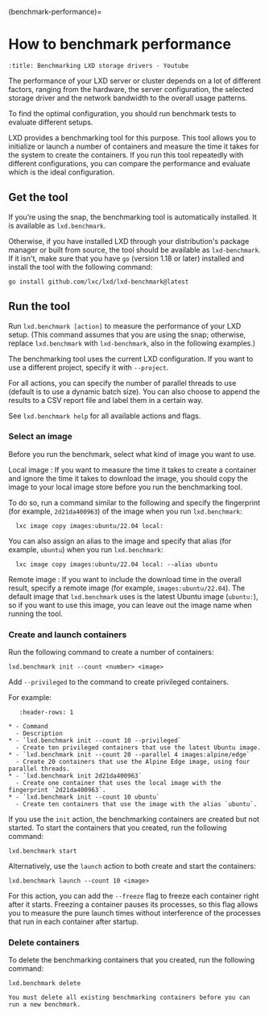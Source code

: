 (benchmark-performance)=
# How to benchmark performance

```{youtube} https://www.youtube.com/watch?v=z_OKwO5TskA
:title: Benchmarking LXD storage drivers - Youtube
```

The performance of your LXD server or cluster depends on a lot of different factors, ranging from the hardware, the server configuration, the selected storage driver and the network bandwidth to the overall usage patterns.

To find the optimal configuration, you should run benchmark tests to evaluate different setups.

LXD provides a benchmarking tool for this purpose.
This tool allows you to initialize or launch a number of containers and measure the time it takes for the system to create the containers.
If you run this tool repeatedly with different configurations, you can compare the performance and evaluate which is the ideal configuration.

## Get the tool

If you’re using the snap, the benchmarking tool is automatically installed.
It is available as `lxd.benchmark`.

Otherwise, if you have installed LXD through your distribution's package manager or built from source, the tool should be available as `lxd-benchmark`.
If it isn't, make sure that you have `go` (version 1.18 or later) installed and install the tool with the following command:

    go install github.com/lxc/lxd/lxd-benchmark@latest

## Run the tool

Run `lxd.benchmark [action]` to measure the performance of your LXD setup.
(This command assumes that you are using the snap; otherwise, replace `lxd.benchmark` with `lxd-benchmark`, also in the following examples.)

The benchmarking tool uses the current LXD configuration.
If you want to use a different project, specify it with `--project`.

For all actions, you can specify the number of parallel threads to use (default is to use a dynamic batch size).
You can also choose to append the results to a CSV report file and label them in a certain way.

See `lxd.benchmark help` for all available actions and flags.

### Select an image

Before you run the benchmark, select what kind of image you want to use.

Local image
: If you want to measure the time it takes to create a container and ignore the time it takes to download the image, you should copy the image to your local image store before you run the benchmarking tool.

  To do so, run a command similar to the following and specify the fingerprint (for example, `2d21da400963`) of the image when you run `lxd.benchmark`:

      lxc image copy images:ubuntu/22.04 local:

  You can also assign an alias to the image and specify that alias (for example, `ubuntu`) when you run `lxd.benchmark`:

      lxc image copy images:ubuntu/22.04 local: --alias ubuntu

Remote image
: If you want to include the download time in the overall result, specify a remote image (for example, `images:ubuntu/22.04`).
  The default image that `lxd.benchmark` uses is the latest Ubuntu image (`ubuntu:`), so if you want to use this image, you can leave out the image name when running the tool.

### Create and launch containers

Run the following command to create a number of containers:

    lxd.benchmark init --count <number> <image>

Add `--privileged` to the command to create privileged containers.

For example:

```{list-table}
   :header-rows: 1

* - Command
  - Description
* - `lxd.benchmark init --count 10 --privileged`
  - Create ten privileged containers that use the latest Ubuntu image.
* - `lxd.benchmark init --count 20 --parallel 4 images:alpine/edge`
  - Create 20 containers that use the Alpine Edge image, using four parallel threads.
* - `lxd.benchmark init 2d21da400963`
  - Create one container that uses the local image with the fingerprint `2d21da400963`.
* - `lxd.benchmark init --count 10 ubuntu`
  - Create ten containers that use the image with the alias `ubuntu`.

```

If you use the `init` action, the benchmarking containers are created but not started.
To start the containers that you created, run the following command:

    lxd.benchmark start

Alternatively, use the `launch` action to both create and start the containers:

    lxd.benchmark launch --count 10 <image>

For this action, you can add the `--freeze` flag to freeze each container right after it starts.
Freezing a container pauses its processes, so this flag allows you to measure the pure launch times without interference of the processes that run in each container after startup.

### Delete containers

To delete the benchmarking containers that you created, run the following command:

    lxd.benchmark delete

```{note}
You must delete all existing benchmarking containers before you can run a new benchmark.
```
